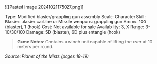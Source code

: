 ![[Pasted image 20241021175027.png]]

Type: Modified blaster/grappling gun assembly
Scale: Character
Skill: Blaster: blaster carbine or Missile weapons: grappling
gun
Ammo: 100 (blaster), 1 (hook)
Cost: Not available for sale
Availability: 3, X
Range: 3-10/30/100
Damage: 5D (blaster), 6D plus entangle (hook)

> **Game Notes:** 
> Contains a winch unit capable of lifting the user at 10 meters per round.

*Source: Planet of the Mists (pages 18-19)*

